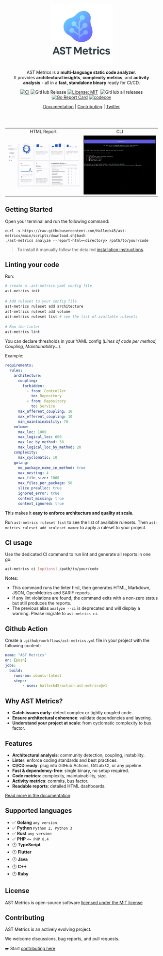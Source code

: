 <p align="center" style="text-align:center">
<img alt="AST Metrics" src="https://raw.githubusercontent.com/Halleck45/ast-metrics/main/docs/logo-ast-metrics-condensed.png" height="200px"/>
</p>

<p align="center" style="text-align:center">
AST Metrics is a <b>multi-language static code analyzer</b>.  
<br />
It provides <b>architectural insights</b>, <b>complexity metrics</b>, and <b>activity analysis</b> - all in a <b>fast, standalone binary</b> ready for CI/CD.
</p>

<p align="center" style="text-align:center">
<a href="https://github.com/Halleck45/ast-metrics/actions/workflows/test.yml"><img src="https://github.com/Halleck45/ast-metrics/actions/workflows/test.yml/badge.svg" alt="CI"></a>
<img src="https://img.shields.io/github/v/release/Halleck45/ast-metrics" alt="GitHub Release">
<a href="https://opensource.org/licenses/MIT"><img src="https://img.shields.io/badge/License-MIT-yellow.svg" alt="License: MIT"></a>
<a href="https://github.com/sponsors/Halleck45"><img src="https://img.shields.io/static/v1?label=Sponsor&amp;message=%E2%9D%A4&amp;logo=GitHub&amp;color=%23fe8e86" alt=""></a>
<img src="https://img.shields.io/github/downloads/Halleck45/ast-metrics/total" alt="GitHub all releases">
<a href="https://goreportcard.com/report/github.com/Halleck45/ast-metrics"><img src="https://goreportcard.com/badge/github.com/Halleck45/ast-metrics" alt="Go Report Card"></a>
<a href="https://codecov.io/gh/Halleck45/ast-metrics"><img src="https://codecov.io/gh/Halleck45/ast-metrics/branch/main/graph/badge.svg" alt="codecov"></a></p>
</p>

<p align="center" style="text-align:center">
<a href="https://halleck45.github.io/ast-metrics/">Documentation</a> | <a href=".github/CONTRIBUTING.md">Contributing</a> | <a href="https://twitter.com/Halleck45">Twitter</a>
</p>

<br /><br/>

<table>
    <tr>
        <td width="50%" style="text-align:center">
            HTML Report
        </td>
        <td width="50%" style="text-align:center">
            CLI
        </td>
    </tr>
    <tr>
        <td width="50%" style="text-align:center">
            <img src="./docs/preview-ast-metrics.gif" alt="AST Metrics HTML report"/>
        </td>
        <td width="50%" style="text-align:center">
            <img src="./docs/preview.gif" alt="AST Metrics CLI report"/>
        </td>
    </tr>
</table>



## Getting Started

Open your terminal and run the following command:

```console
curl -s https://raw.githubusercontent.com/Halleck45/ast-metrics/main/scripts/download.sh|bash
./ast-metrics analyze --report-html=<directory> /path/to/your/code
```

> To install it manually follow the detailed [installation instructions](https://halleck45.github.io/ast-metrics/getting-started/install/).


## Linting your code

Run:

```bash
# create a .ast-metrics.yaml config file
ast-metrics init 

# Add ruleset to your config file
ast-metrics ruleset add architecture
ast-metrics ruleset add volume
ast-metrics ruleset list # see the list of available rulesets

# Run the linter
ast-metrics lint
```

You can declare thresholds in your YAML config (*Lines of code per method, Coupling, Maintainability...*).

Example:

```yaml
requirements:
  rules:
    architecture:
      coupling:
        forbidden:
          - from: Controller
            to: Repository
          - from: Repository
            to: Service
      max_afferent_coupling: 10
      max_efferent_coupling: 10
      min_maintainability: 70
    volume:
      max_loc: 1000
      max_logical_loc: 600
      max_loc_by_method: 30
      max_logical_loc_by_method: 20
    complexity:
      max_cyclomatic: 10
    golang:
      no_package_name_in_method: true
      max_nesting: 4
      max_file_size: 1000
      max_files_per_package: 50
      slice_prealloc: true
      ignored_error: true
      context_missing: true
      context_ignored: true
```

This makes it **easy to enforce architecture and quality at scale**.

Run `ast-metrics ruleset list` to see the list of available rulesets. Then `ast-metrics ruleset add <ruleset-name>` to apply a ruleset to your project.

## CI usage

Use the dedicated CI command to run lint and generate all reports in one go:

```bash
ast-metrics ci [options] /path/to/your/code
```

Notes:
- This command runs the linter first, then generates HTML, Markdown, JSON, OpenMetrics and SARIF reports.
- If any lint violations are found, the command exits with a non-zero status but still produces the reports.
- The previous alias `analyze --ci` is deprecated and will display a warning. Please migrate to `ast-metrics ci`.

## Github Action

Create a `.github/workflows/ast-metrics.yml` file in your project with the following content:

```yaml
name: "AST Metrics"
on: [push]
jobs:
  build:
    runs-on: ubuntu-latest
    steps:
        - uses: halleck45/action-ast-metrics@v1
```

## Why AST Metrics?

- **Catch issues early**: detect complex or tightly coupled code.
- **Ensure architectural coherence**: validate dependencies and layering.
- **Understand your project at scale**: from cyclomatic complexity to bus factor.

## Features

+ **Architectural analysis**: community detection, coupling, instability.
+ **Linter**: enforce coding standards and best practices.
+ **CI/CD ready**: plug into GitHub Actions, GitLab CI, or any pipeline.
+ **Fast & dependency-free**: single binary, no setup required.
+ **Code metrics**: complexity, maintainability, size.
+ **Activity metrics**: commits, bus factor.
+ **Readable reports**: detailed HTML dashboards.

[Read more in the documentation](https://halleck45.github.io/ast-metrics/)

## Supported languages

+ ✅ **Golang** `any version`
+ ✅ **Python** `Python 2, Python 3`
+ ✅ **Rust** `any version`
+ ✅ **PHP** `<= PHP 8.4`
+ 🕛 **TypeScript**
+ 🕛 **Flutter**
+ 🕛 **Java**
+ 🕛 **C++**
+ 🕛 **Ruby**

## License

AST Metrics is open-source software [licensed under the MIT license](LICENSE)


## Contributing

AST Metrics is an actively evolving project.

We welcome discussions, bug reports, and pull requests.

➡️ Start [contributing here](.github/CONTRIBUTING.md)
